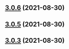 ## [3.0.6](https://github.com/myNameCao/node/compare/v3.1.1...v3.0.6) (2021-08-30)



## [3.0.5](https://github.com/myNameCao/node/compare/v3.0.6...v3.0.5) (2021-08-30)



## [3.0.3](https://github.com/myNameCao/node/compare/v3.0.5...v3.0.3) (2021-08-30)



